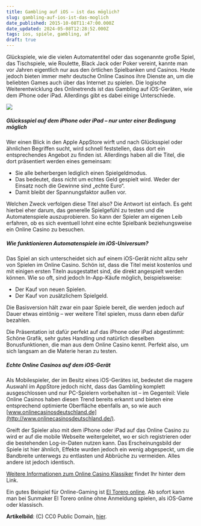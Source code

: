 ```yaml
---
title: Gambling auf iOS – ist das möglich?
slug: gambling-auf-ios-ist-das-moglich
date_published: 2015-10-08T11:47:00.000Z
date_updated: 2024-05-08T12:28:52.000Z
tags: ios, spiele, gambling, af
draft: true
---
```


Glückspiele, wie die vielen Automatentitel oder das sogenannte große Spiel, das Tischspiele, wie Roulette, Black Jack oder Poker vereint, kannte man vor Jahren eigentlich nur aus den örtlichen Spielbanken und Casinos. Heute jedoch bieten immer mehr deutsche Online Casinos ihre Dienste an, um die beliebten Games auch über das Internet zu spielen. Die logische Weiterentwicklung des Onlinetrends ist das Gambling auf iOS-Geräten, wie dem iPhone oder iPad. Allerdings gibt es dabei einige Unterschiede.

![](__GHOST_URL__/content/images/2015/12/cube-689619_1280-1.jpg)

##### Glücksspiel auf dem iPhone oder iPad – nur unter einer Bedingung möglich

Wer einen Blick in den Apple AppStore wirft und nach Glücksspiel oder ähnlichen Begriffen sucht, wird schnell feststellen, dass dort ein entsprechendes Angebot zu finden ist. Allerdings haben all die Titel, die dort präsentiert werden eines gemeinsam:

- Sie alle beherbergen lediglich einen Spielgeldmodus.
- Das bedeutet, dass nicht um echtes Geld gespielt wird. Weder der Einsatz noch die Gewinne sind „echte Euro“.
- Damit bleibt der Spannungsfaktor außen vor.

Welchen Zweck verfolgen diese Titel also? Die Antwort ist einfach. Es geht hierbei eher darum, das generelle Spielgefühl zu testen und die Automatenspiele auszuprobieren. So kann der Spieler am eigenen Leib erfahren, ob es sich eventuell lohnt eine echte Spielbank beziehungsweise ein Online Casino zu besuchen.

##### Wie funktionieren Automatenspiele im iOS-Universum?

Das Spiel an sich unterscheidet sich auf einem iOS-Gerät nicht allzu sehr von Spielen im Online Casino. Schön ist, dass die Titel meist kostenlos und mit einigen ersten Titeln ausgestattet sind, die direkt angespielt werden können. Wie so oft, sind jedoch In-App-Käufe möglich, beispielsweise:

- Der Kauf von neuen Spielen.
- Der Kauf von zusätzlichem Spielgeld.

Die Basisversion hält zwar ein paar Spiele bereit, die werden jedoch auf Dauer etwas eintönig – wer weitere Titel spielen, muss dann eben dafür bezahlen.

Die Präsentation ist dafür perfekt auf das iPhone oder iPad abgestimmt: Schöne Grafik, sehr gutes Handling und natürlich dieselben Bonusfunktionen, die man aus dem Online Casino kennt. Perfekt also, um sich langsam an die Materie heran zu testen.

##### Echte Online Casinos auf dem iOS-Gerät

Als Mobilespieler, der im Besitz eines iOS-Gerätes ist, bedeutet die magere Auswahl im AppStore jedoch nicht, dass das Gambling komplett ausgeschlossen und nur PC-Spielern vorbehalten ist – im Gegenteil: Viele Online Casinos haben diesen Trend bereits erkannt und bieten eine entsprechend optimierte Oberfläche ebenfalls an, so wie auch [www.onlinecasinosdeutschland.de](http://www.onlinecasinosdeutschland.de/).

Greift der Spieler also mit dem iPhone oder iPad auf das Online Casino zu wird er auf die mobile Webseite weitergeleitet, wo er sich registrieren oder die bestehenden Log-in-Daten nutzen kann. Das Erscheinungsbild der Spiele ist hier ähnlich, Effekte wurden jedoch ein wenig abgespeckt, um die Bandbreite unterwegs zu entlasten und Abbrüche zu vermeiden. Alles andere ist jedoch identisch.

[Weitere Informationen zum Online Casino Klassiker](http://www.onlinecasinosdeutschland.de/merkur-knights-life/) findet Ihr hinter dem Link.

Ein gutes Beispiel für Online-Gaming ist [El Torero online](http://www.eltorero.org). Ab sofort kann man bei Sunmaker El Torero online ohne Anmeldung spielen, als iOS-Game oder klassisch.

**Artikelbild**: (C) CC0 Public Domain, [hier](https://pixabay.com/de/w%C3%BCrfel-sechs-gl%C3%BCcksspiel-spielen-689619/).
